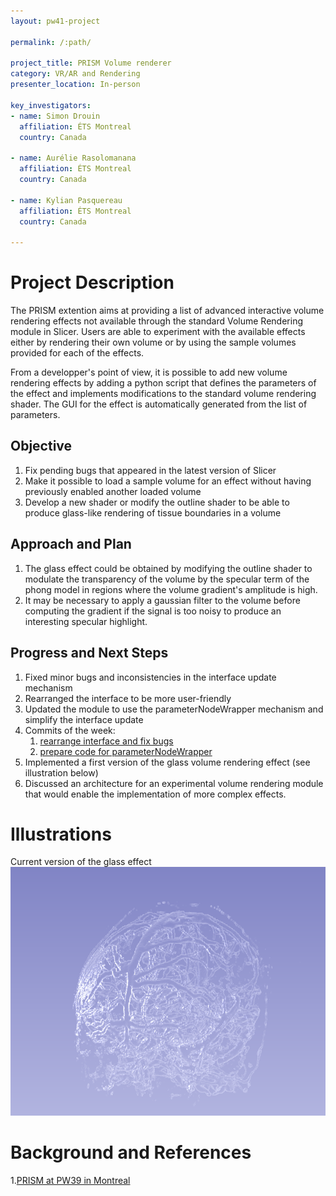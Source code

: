 ```yaml
---
layout: pw41-project

permalink: /:path/

project_title: PRISM Volume renderer
category: VR/AR and Rendering
presenter_location: In-person

key_investigators:
- name: Simon Drouin
  affiliation: ÉTS Montreal
  country: Canada

- name: Aurélie Rasolomanana
  affiliation: ÉTS Montreal
  country: Canada
  
- name: Kylian Pasquereau
  affiliation: ÉTS Montreal
  country: Canada
  
---
```


# Project Description

The PRISM extention aims at providing a list of advanced interactive volume rendering effects not available through the standard Volume Rendering module in Slicer. Users are able to experiment with the available effects either by rendering their own volume or by using the sample volumes provided for each of the effects. 

From a developper's point of view, it is possible to add new volume rendering effects by adding a python script that defines the parameters of the effect and implements modifications to the standard volume rendering shader. The GUI for the effect is automatically generated from the list of parameters.

## Objective

1. Fix pending bugs that appeared in the latest version of Slicer
2. Make it possible to load a sample volume for an effect without having previously enabled another loaded volume
3. Develop a new shader or modify the outline shader to be able to produce glass-like rendering of tissue boundaries in a volume

## Approach and Plan

1. The glass effect could be obtained by modifying the outline shader to modulate the transparency of the volume by the specular term of the phong model in regions where the volume gradient's amplitude is high.
2. It may be necessary to apply a gaussian filter to the volume before computing the gradient if the signal is too noisy to produce an interesting specular highlight.

## Progress and Next Steps
1. Fixed minor bugs and inconsistencies in the interface update mechanism
1. Rearranged the interface to be more user-friendly
1. Updated the module to use the parameterNodeWrapper mechanism and simplify the interface update
1. Commits of the week:
   1. [rearrange interface and fix bugs](https://github.com/ETS-vis-interactive/SlicerPRISMRendering/commit/1167ad4e5105587c3e48b4f901ef43d3835ddbe6)
   1. [prepare code for parameterNodeWrapper](https://github.com/ETS-vis-interactive/SlicerPRISMRendering/commit/33a08784d190a4fe750a12e9bd43918214a2ab53)
1. Implemented a first version of the glass volume rendering effect (see illustration below)
1. Discussed an architecture for an experimental volume rendering module that would enable the implementation of more complex effects.  

# Illustrations
Current version of the glass effect
![Glass effect on brain vessels](glass-effect-on-brain-vessels.png)


# Background and References

1.[PRISM at PW39 in Montreal](https://projectweek.na-mic.org/PW39_2023_Montreal/Projects/PrismVolumeRendererRefactoringAndBugFixing/)
